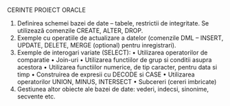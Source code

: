 CERINTE PROIECT ORACLE

1. Definirea schemei bazei de date – tabele, restrictii de integritate. Se utilizează comenzile CREATE, ALTER, DROP.
2. Exemple cu operatiile de actualizare a datelor (comenzile DML – INSERT, UPDATE, DELETE, MERGE (optional) pentru inregistrari).
3. Exemple de interogari variate (SELECT):
•	Utilizarea operatorilor de comparatie 
•	Join-uri
•	Utilizarea functiilor de grup si conditii asupra acestora
•	Utilizarea functiilor numerice, de tip caracter, pentru data si timp
•	Construirea de expresii cu DECODE si CASE
•	Utilizarea operatorilor UNION, MINUS, INTERSECT 
•	Subcereri (cereri imbricate)
4. Gestiunea altor obiecte ale bazei de date: vederi, indecsi, sinonime, secvente etc.

